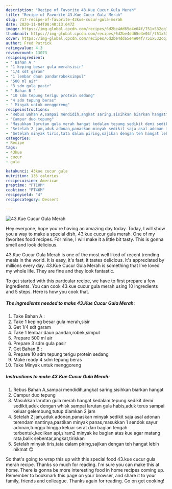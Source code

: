 ```yaml
---
description: "Recipe of Favorite 43.Kue Cucur Gula Merah"
title: "Recipe of Favorite 43.Kue Cucur Gula Merah"
slug: 717-recipe-of-favorite-43kue-cucur-gula-merah
date: 2020-11-04T08:40:13.647Z
image: https://img-global.cpcdn.com/recipes/6d2be4dd65e4e04f/751x532cq70/43kue-cucur-gula-merah-foto-resep-utama.jpg
thumbnail: https://img-global.cpcdn.com/recipes/6d2be4dd65e4e04f/751x532cq70/43kue-cucur-gula-merah-foto-resep-utama.jpg
cover: https://img-global.cpcdn.com/recipes/6d2be4dd65e4e04f/751x532cq70/43kue-cucur-gula-merah-foto-resep-utama.jpg
author: Fred Patrick
ratingvalue: 4.3
reviewcount: 13073
recipeingredient:
- " Bahan A "
- "1 keping besar gula merahsisir"
- "1/4 sdt garam"
- "1 lembar daun pandanrobeksimpul"
- "500 ml air"
- "3 sdm gula pasir"
- " Bahan B "
- "10 sdm tepung terigu protein sedang"
- "4 sdm tepung beras"
- " Minyak untuk menggoreng"
recipeinstructions:
- "Rebus Bahan A,sampai mendidih,angkat saring,sisihkan biarkan hangat"
- "Campur duo tepung"
- "Masukkan larutan gula merah hangat kedalam tepung sedikit demi sedikit,aduk dengan whisk sampai larutan gula habis,aduk terus sampai keluar gelembung,tutup diamkan 2 jam"
- "Setelah 2 jam,aduk adonan,panaskan minyak sedikit saja asal adonan terendam nantinya,pastikan minyak panas,masukkan 1 sendok sayur adonan,tunggu hingga keluar serat dan bagian tengah terbentuk,kecilkan api,siram2 minyak ke bagian atas kue agar matang rata,balik sebentar,angkat,tiriskan"
- "Setelah minyak tiris,tata dalam piring,sajikan dengan teh hangat lebih nikmat 😊"
categories:
- Recipe
tags:
- 43kue
- cucur
- gula

katakunci: 43kue cucur gula 
nutrition: 135 calories
recipecuisine: American
preptime: "PT18M"
cooktime: "PT46M"
recipeyield: "4"
recipecategory: Dessert

---
```



![43.Kue Cucur Gula Merah](https://img-global.cpcdn.com/recipes/6d2be4dd65e4e04f/751x532cq70/43kue-cucur-gula-merah-foto-resep-utama.jpg)

Hey everyone, hope you're having an amazing day today. Today, I will show you a way to make a special dish, 43.kue cucur gula merah. One of my favorites food recipes. For mine, I will make it a little bit tasty. This is gonna smell and look delicious.

43.Kue Cucur Gula Merah is one of the most well liked of recent trending meals in the world. It is easy, it's fast, it tastes delicious. It's appreciated by millions every day. 43.Kue Cucur Gula Merah is something that I've loved my whole life. They are fine and they look fantastic.




To get started with this particular recipe, we have to first prepare a few ingredients. You can cook 43.kue cucur gula merah using 10 ingredients and 5 steps. Here is how you cook that.

<!--inarticleads1-->

##### The ingredients needed to make 43.Kue Cucur Gula Merah:

1. Take  Bahan A :
1. Take 1 keping besar gula merah,sisir
1. Get 1/4 sdt garam
1. Take 1 lembar daun pandan,robek,simpul
1. Prepare 500 ml air
1. Prepare 3 sdm gula pasir
1. Get  Bahan B :
1. Prepare 10 sdm tepung terigu protein sedang
1. Make ready 4 sdm tepung beras
1. Take  Minyak untuk menggoreng




<!--inarticleads2-->

##### Instructions to make 43.Kue Cucur Gula Merah:

1. Rebus Bahan A,sampai mendidih,angkat saring,sisihkan biarkan hangat
1. Campur duo tepung
1. Masukkan larutan gula merah hangat kedalam tepung sedikit demi sedikit,aduk dengan whisk sampai larutan gula habis,aduk terus sampai keluar gelembung,tutup diamkan 2 jam
1. Setelah 2 jam,aduk adonan,panaskan minyak sedikit saja asal adonan terendam nantinya,pastikan minyak panas,masukkan 1 sendok sayur adonan,tunggu hingga keluar serat dan bagian tengah terbentuk,kecilkan api,siram2 minyak ke bagian atas kue agar matang rata,balik sebentar,angkat,tiriskan
1. Setelah minyak tiris,tata dalam piring,sajikan dengan teh hangat lebih nikmat 😊




So that's going to wrap this up with this special food 43.kue cucur gula merah recipe. Thanks so much for reading. I'm sure you can make this at home. There is gonna be more interesting food in home recipes coming up. Remember to bookmark this page on your browser, and share it to your family, friends and colleague. Thanks again for reading. Go on get cooking!
